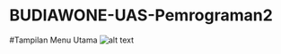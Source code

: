 # BUDIAWONE-UAS-Pemrograman2

#Tampilan Menu Utama
![alt text](https://github.com/BUDIAWONE/BUDIAWONE-UAS-Pemrograman2/blob/main/1.png?raw=true)
